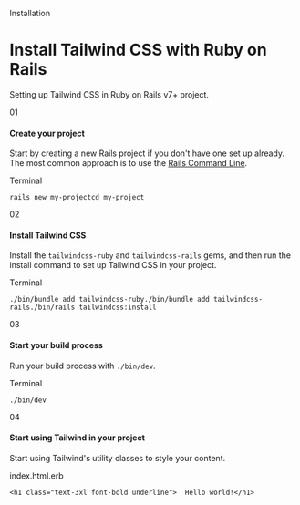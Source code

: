 Installation

# Install Tailwind CSS with Ruby on Rails

Setting up Tailwind CSS in Ruby on Rails v7+ project.

01

#### Create your project

Start by creating a new Rails project if you don't have one set up already. The most common approach is to use the [Rails Command Line](https://guides.rubyonrails.org/command_line.html).

Terminal

```
rails new my-projectcd my-project
```

02

#### Install Tailwind CSS

Install the `tailwindcss-ruby` and `tailwindcss-rails` gems, and then run the install command to set up Tailwind CSS in your project.

Terminal

```
./bin/bundle add tailwindcss-ruby./bin/bundle add tailwindcss-rails./bin/rails tailwindcss:install
```

03

#### Start your build process

Run your build process with `./bin/dev`.

Terminal

```
./bin/dev
```

04

#### Start using Tailwind in your project

Start using Tailwind's utility classes to style your content.

index.html.erb

```
<h1 class="text-3xl font-bold underline">  Hello world!</h1>
```
